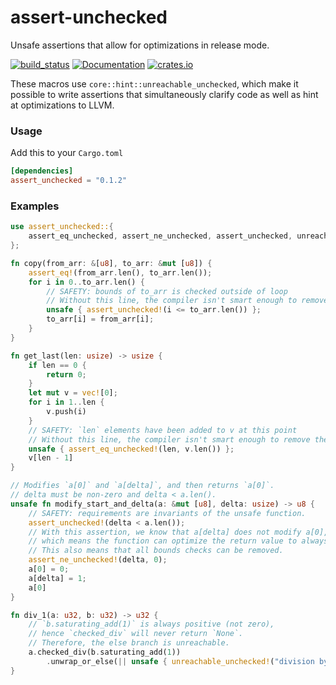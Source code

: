# assert-unchecked
Unsafe assertions that allow for optimizations in release mode.

[![build_status](https://github.com/skmendez/assert-unchecked/actions/workflows/rust.yml/badge.svg)](https://github.com/skmendez/assert-unchecked/actions)
[![Documentation](https://docs.rs/assert-unchecked/badge.svg)](https://docs.rs/assert-unchecked)
[![crates.io](https://img.shields.io/crates/v/assert-unchecked.svg)](https://crates.io/crates/assert-unchecked)

These macros use `core::hint::unreachable_unchecked`, which make it possible to write assertions that simultaneously clarify code as well as hint at optimizations to LLVM.
### Usage

Add this to your `Cargo.toml`

```toml
[dependencies]
assert_unchecked = "0.1.2"
```

### Examples

```rust
use assert_unchecked::{
    assert_eq_unchecked, assert_ne_unchecked, assert_unchecked, unreachable_unchecked,
};

fn copy(from_arr: &[u8], to_arr: &mut [u8]) {
    assert_eq!(from_arr.len(), to_arr.len());
    for i in 0..to_arr.len() {
        // SAFETY: bounds of to_arr is checked outside of loop
        // Without this line, the compiler isn't smart enough to remove the bounds check
        unsafe { assert_unchecked!(i <= to_arr.len()) };
        to_arr[i] = from_arr[i];
    }
}

fn get_last(len: usize) -> usize {
    if len == 0 {
        return 0;
    }
    let mut v = vec![0];
    for i in 1..len {
        v.push(i)
    }
    // SAFETY: `len` elements have been added to v at this point
    // Without this line, the compiler isn't smart enough to remove the bounds check
    unsafe { assert_eq_unchecked!(len, v.len()) };
    v[len - 1]
}

// Modifies `a[0]` and `a[delta]`, and then returns `a[0]`.
// delta must be non-zero and delta < a.len().
unsafe fn modify_start_and_delta(a: &mut [u8], delta: usize) -> u8 {
    // SAFETY: requirements are invariants of the unsafe function.
    assert_unchecked!(delta < a.len());
    // With this assertion, we know that a[delta] does not modify a[0],
    // which means the function can optimize the return value to always be 0.
    // This also means that all bounds checks can be removed.
    assert_ne_unchecked!(delta, 0);
    a[0] = 0;
    a[delta] = 1;
    a[0]
}

fn div_1(a: u32, b: u32) -> u32 {
    // `b.saturating_add(1)` is always positive (not zero),
    // hence `checked_div` will never return `None`.
    // Therefore, the else branch is unreachable.
    a.checked_div(b.saturating_add(1))
        .unwrap_or_else(|| unsafe { unreachable_unchecked!("division by zero isn't possible") })
}
```